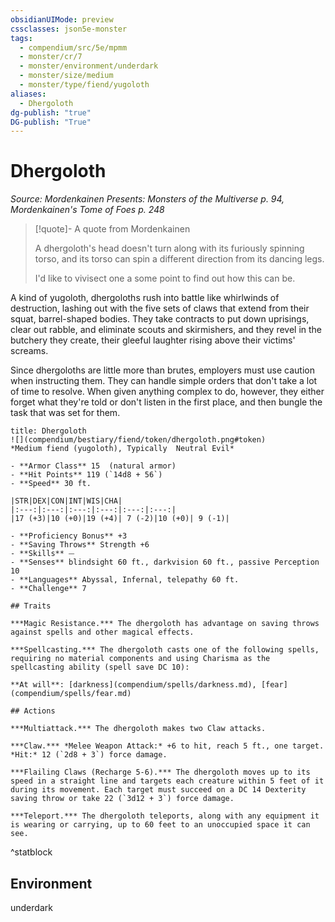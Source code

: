 ```yaml
---
obsidianUIMode: preview
cssclasses: json5e-monster
tags:
  - compendium/src/5e/mpmm
  - monster/cr/7
  - monster/environment/underdark
  - monster/size/medium
  - monster/type/fiend/yugoloth
aliases:
  - Dhergoloth
dg-publish: "true"
DG-publish: "True"
---
```

# Dhergoloth
*Source: Mordenkainen Presents: Monsters of the Multiverse p. 94, Mordenkainen's Tome of Foes p. 248*  

> [!quote]- A quote from Mordenkainen  
> 
> A dhergoloth's head doesn't turn along with its furiously spinning torso, and its torso can spin a different direction from its dancing legs.
> 
> I'd like to vivisect one a some point to find out how this can be.

A kind of yugoloth, dhergoloths rush into battle like whirlwinds of destruction, lashing out with the five sets of claws that extend from their squat, barrel-shaped bodies. They take contracts to put down uprisings, clear out rabble, and eliminate scouts and skirmishers, and they revel in the butchery they create, their gleeful laughter rising above their victims' screams.

Since dhergoloths are little more than brutes, employers must use caution when instructing them. They can handle simple orders that don't take a lot of time to resolve. When given anything complex to do, however, they either forget what they're told or don't listen in the first place, and then bungle the task that was set for them.

```ad-statblock
title: Dhergoloth
![](compendium/bestiary/fiend/token/dhergoloth.png#token)
*Medium fiend (yugoloth), Typically  Neutral Evil*

- **Armor Class** 15  (natural armor)
- **Hit Points** 119 (`14d8 + 56`)
- **Speed** 30 ft.

|STR|DEX|CON|INT|WIS|CHA|
|:---:|:---:|:---:|:---:|:---:|:---:|
|17 (+3)|10 (+0)|19 (+4)| 7 (-2)|10 (+0)| 9 (-1)|

- **Proficiency Bonus** +3
- **Saving Throws** Strength +6
- **Skills** ⏤
- **Senses** blindsight 60 ft., darkvision 60 ft., passive Perception 10
- **Languages** Abyssal, Infernal, telepathy 60 ft.
- **Challenge** 7

## Traits

***Magic Resistance.*** The dhergoloth has advantage on saving throws against spells and other magical effects.

***Spellcasting.*** The dhergoloth casts one of the following spells, requiring no material components and using Charisma as the spellcasting ability (spell save DC 10):

**At will**: [darkness](compendium/spells/darkness.md), [fear](compendium/spells/fear.md)

## Actions

***Multiattack.*** The dhergoloth makes two Claw attacks.

***Claw.*** *Melee Weapon Attack:* +6 to hit, reach 5 ft., one target. *Hit:* 12 (`2d8 + 3`) force damage.

***Flailing Claws (Recharge 5-6).*** The dhergoloth moves up to its speed in a straight line and targets each creature within 5 feet of it during its movement. Each target must succeed on a DC 14 Dexterity saving throw or take 22 (`3d12 + 3`) force damage.

***Teleport.*** The dhergoloth teleports, along with any equipment it is wearing or carrying, up to 60 feet to an unoccupied space it can see.
```
^statblock

## Environment

underdark